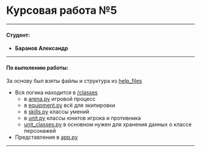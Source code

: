 # Курсовая работа №5
___
#### Студент:
* **Баранов Александр**
___
#### По выполению работы:
За основу был взяты файлы и структура из [help_files](https://github.com/skypro-008/coursework_5)
* Вся логика находится в [/classes](./classes)
    * в [arena.py](./classes/arena.py) игровой процесс
    * в [equipment.py](./classes/equipment.py) всё для экипировки
    * в [skills.py](./classes/skills.py) классы умений
    * в [unit.py](./classes/unit.py) классы юнитов игрока и противника
    * [unit_classes.py](./classes/unit_classes.py) в основном нужен для хранения данных о классе персонажей
* Представления в [app.py](app.py)
___
